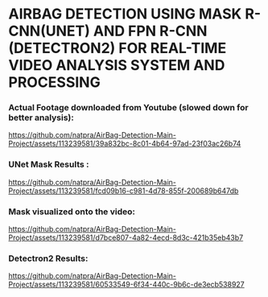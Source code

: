 # AIRBAG DETECTION USING MASK R-CNN(UNET) AND FPN R-CNN (DETECTRON2) FOR REAL-TIME VIDEO ANALYSIS SYSTEM AND PROCESSING


### Actual Footage downloaded from Youtube (slowed down for better analysis):
https://github.com/natpra/AirBag-Detection-Main-Project/assets/113239581/39a832bc-8c01-4b64-97ad-23f03ac26b74



### UNet Mask Results :
https://github.com/natpra/AirBag-Detection-Main-Project/assets/113239581/fcd09b16-c981-4d78-855f-200689b647db


### Mask visualized onto the video:
https://github.com/natpra/AirBag-Detection-Main-Project/assets/113239581/d7bce807-4a82-4ecd-8d3c-421b35eb43b7


### Detectron2 Results:
https://github.com/natpra/AirBag-Detection-Main-Project/assets/113239581/60533549-6f34-440c-9b6c-de3ecb538927
